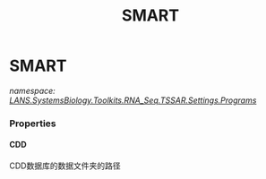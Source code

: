 ﻿---
title: SMART
---

# SMART
_namespace: [LANS.SystemsBiology.Toolkits.RNA_Seq.TSSAR.Settings.Programs](N-LANS.SystemsBiology.Toolkits.RNA_Seq.TSSAR.Settings.Programs.html)_





### Properties

#### CDD
CDD数据库的数据文件夹的路径

